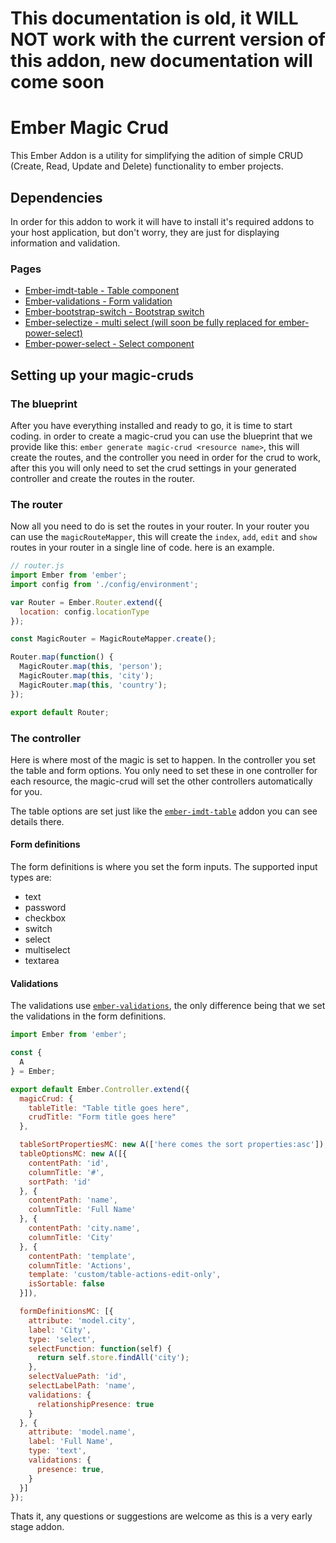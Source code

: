 # This documentation is old, it WILL NOT work with the current version of this addon, new documentation will come soon

# Ember Magic Crud
This Ember Addon is a utility for simplifying the adition of simple CRUD (Create, Read, Update and Delete) functionality to ember projects.

## Dependencies
In order for this addon to work it will have to install it's required addons to your host application, but don't worry, they are just for displaying information and validation.

### Pages
* [Ember-imdt-table - Table component](https://www.npmjs.com/package/ember-imdt-table)
* [Ember-validations - Form validation](https://github.com/dockyard/ember-validations)
* [Ember-bootstrap-switch - Bootstrap switch](https://github.com/Panman8201/ember-bootstrap-switch)
* [Ember-selectize - multi select (will soon be fully replaced for ember-power-select)](https://github.com/miguelcobain/ember-cli-selectize)
* [Ember-power-select - Select component](https://github.com/cibernox/ember-power-select)

## Setting up your magic-cruds

### The blueprint
After you have everything installed and ready to go, it is time to start coding.
in order to create a magic-crud you can use the blueprint that we provide like this: `ember generate magic-crud <resource name>`, this will create the routes, and the controller you need in order for the crud to work, after this you will only need
to set the crud settings in your generated controller and create the routes in the router.

### The router
Now all you need to do is set the routes in your router. In your router you can use the `magicRouteMapper`, this will create the `index`, `add`, `edit` and `show` routes in your router in a single line of code. here is an example.

```javascript
// router.js
import Ember from 'ember';
import config from './config/environment';

var Router = Ember.Router.extend({
  location: config.locationType
});

const MagicRouter = MagicRouteMapper.create();

Router.map(function() {
  MagicRouter.map(this, 'person');
  MagicRouter.map(this, 'city');
  MagicRouter.map(this, 'country');
});

export default Router;
```

### The controller
Here is where most of the magic is set to happen. In the controller you set the table and form options. You only need to set these in one controller for each resource, the magic-crud will set the other controllers automatically for you.

The table options are set just like the [`ember-imdt-table`](https://www.npmjs.com/package/ember-imdt-table) addon you can see details there.

#### Form definitions
The form definitions is where you set the form inputs.
The supported input types are:
 - text
 - password
 - checkbox
 - switch
 - select
 - multiselect
 - textarea

#### Validations
The validations use [`ember-validations`](https://github.com/dockyard/ember-validations), the only difference being that we set the validations in the form definitions.

```javascript
import Ember from 'ember';

const {
  A
} = Ember;

export default Ember.Controller.extend({
  magicCrud: {
    tableTitle: "Table title goes here",
    crudTitle: "Form title goes here"
  },

  tableSortPropertiesMC: new A(['here comes the sort properties:asc']),
  tableOptionsMC: new A([{
    contentPath: 'id',
    columnTitle: '#',
    sortPath: 'id'
  }, {
    contentPath: 'name',
    columnTitle: 'Full Name'
  }, {
    contentPath: 'city.name',
    columnTitle: 'City'
  }, {
    contentPath: 'template',
    columnTitle: 'Actions',
    template: 'custom/table-actions-edit-only',
    isSortable: false
  }]),

  formDefinitionsMC: [{
    attribute: 'model.city',
    label: 'City',
    type: 'select',
    selectFunction: function(self) {
      return self.store.findAll('city');
    },
    selectValuePath: 'id',
    selectLabelPath: 'name',
    validations: {
      relationshipPresence: true
    }
  }, {
    attribute: 'model.name',
    label: 'Full Name',
    type: 'text',
    validations: {
      presence: true,
    }
  }]
});
```

Thats it, any questions or suggestions are welcome as this is a very early stage addon.
